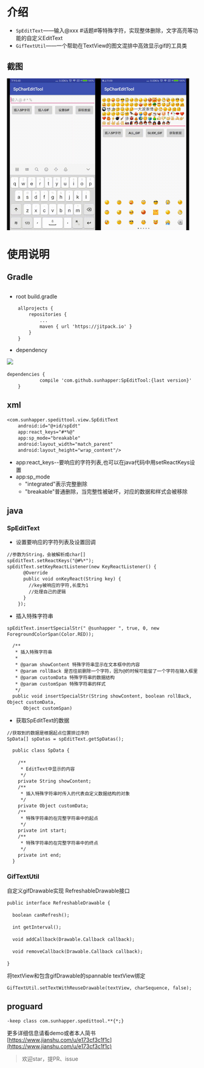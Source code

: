 # 介绍

* `SpEditText`——输入@xxx #话题#等特殊字符，实现整体删除，文字高亮等功能的自定义EditText
* `GifTextUtil`——一个帮助在TextView的图文混排中高效显示gif的工具类

## 截图

<img src="artworks/fullSp.gif" width = "240" height = "400" alt="ScreenShot"  /><img src="artworks/emojiSp.gif" width = "240" height = "400" alt="ScreenShot"  />

# 使用说明  

## Gradle

##

* root build.gradle

```
	allprojects {
		repositories {
			...
			maven { url 'https://jitpack.io' }
		}
	}
```
* dependency

[![](https://jitpack.io/v/sunhapper/SpEditTool.svg)](https://jitpack.io/#sunhapper/SpEditTool)
```
dependencies {
	        compile 'com.github.sunhapper:SpEditTool:{last version}'
	}
```

## xml

```
<com.sunhapper.spedittool.view.SpEditText
    android:id="@+id/spEdt"
    app:react_keys="#*%@"
    app:sp_mode="breakable"
    android:layout_width="match_parent"
    android:layout_height="wrap_content"/>
```
* app:react_keys--要响应的字符列表,也可以在java代码中用setReactKeys设置
* app:sp_mode
  * "integrated"表示完整删除
  * "breakable"普通删除，当完整性被破坏，对应的数据和样式会被移除

## java  

### SpEditText

* 设置要响应的字符列表及设置回调
```
//参数为String，会被解析成char[]
spEditText.setReactKeys("@#%*");
spEditText.setKeyReactListener(new KeyReactListener() {
      @Override
      public void onKeyReact(String key) {
        //key被响应的字符,长度为1
        //处理自己的逻辑
      }
    });
```

* 插入特殊字符串
```
spEditText.insertSpecialStr(" @sunhapper ", true, 0, new ForegroundColorSpan(Color.RED));
```

```
  /**
   * 插入特殊字符串
   *
   * @param showContent 特殊字符串显示在文本框中的内容
   * @param rollBack 是否往前删除一个字符，因为@的时候可能留了一个字符在输入框里
   * @param customData 特殊字符串的数据结构
   * @param customSpan 特殊字符串的样式
   */
  public void insertSpecialStr(String showContent, boolean rollBack, Object customData,
      Object customSpan)
```

* 获取SpEditText的数据  

```
//获取到的数据是根据起点位置排过序的
SpData[] spDatas = spEditText.getSpDatas(); 
```

```
  public class SpData {

    /**
     * EditText中显示的内容
     */
    private String showContent;
    /**
     * 插入特殊字符串时传入的代表自定义数据结构的对象
     */
    private Object customData;
    /**
     * 特殊字符串的在完整字符串中的起点
     */
    private int start;
    /**
     * 特殊字符串的在完整字符串中的终点
     */
    private int end;
  }

```

### GifTextUtil
自定义gifDrawable实现 RefreshableDrawable接口
```
public interface RefreshableDrawable {

  boolean canRefresh();

  int getInterval();

  void addCallback(Drawable.Callback callback);

  void removeCallback(Drawable.Callback callback);

}
```

将textView和包含gifDrawable的spannable textView绑定
```
GifTextUtil.setTextWithReuseDrawable(textView, charSequence, false);
```

## proguard

```
-keep class com.sunhapper.spedittool.**{*;}
```

更多详细信息请看demo或者本人简书[https://www.jianshu.com/u/e173cf3c1f1c](https://www.jianshu.com/u/e173cf3c1f1c)
> 欢迎star，提PR、issue